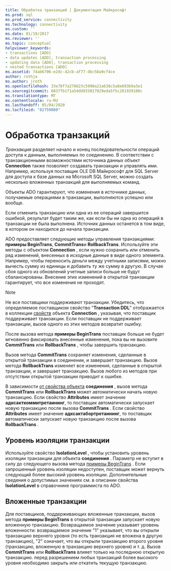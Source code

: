 ```yaml
---
title: Обработка транзакций | Документация Майкрософт
ms.prod: sql
ms.prod_service: connectivity
ms.technology: connectivity
ms.custom: ''
ms.date: 01/19/2017
ms.reviewer: ''
ms.topic: conceptual
helpviewer_keywords:
- transactions [ADO]
- data updates [ADO], transaction processing
- updating data [ADO], transaction processing
- nested transactions [ADO]
ms.assetid: 74ab6706-e2dc-42cb-af77-dbc58a9cf4ce
author: rothja
ms.author: jroth
ms.openlocfilehash: 33e78f7a278623c5990a22a638c5a8e693b9a3e1
ms.sourcegitcommit: 6037fb1f1a5ddd933017029eda5f5c281939100c
ms.translationtype: MT
ms.contentlocale: ru-RU
ms.lasthandoff: 05/04/2020
ms.locfileid: "82759080"
---
```

# <a name="transaction-processing"></a>Обработка транзакций
*Транзакция* разделяет начало и конец последовательности операций доступа к данным, выполняемых по соединению. В соответствии с транзакционными возможностями источника данных объект **Connection** также позволяет создавать транзакции и управлять ими. Например, используя поставщик OLE DB Майкрософт для SQL Server для доступа к базе данных на Microsoft SQL Server, можно создать несколько вложенных транзакций для выполняемых команд.  
  
 Объекты ADO гарантируют, что изменения в источнике данных, получаемые операциями в транзакции, выполняются успешно или вообще.  
  
 Если отменить транзакцию или одна из ее операций завершится ошибкой, результат будет таким же, как если бы ни одна из операций в транзакции не была выполнена. Источник данных останется в том виде, в котором он находился до начала транзакции.  
  
 ADO предоставляет следующие методы управления транзакциями: **примеры BeginTrans**, **CommitTrans**и **RollbackTrans**. Используйте эти методы с объектом **Connection** , если нужно сохранить или отменить ряд изменений, внесенных в исходные данные в виде одного элемента. Например, чтобы переносить деньги между учетными записями, можно вычесть сумму из единицы и добавить ту же сумму в другую. В случае сбоя одного из обновлений учетные записи больше не будут сбалансированы. Внесение этих изменений в открытой транзакции гарантирует, что все изменения не проходят.  
  
> [!NOTE]
>  Не все поставщики поддерживают транзакции. Убедитесь, что определяемое поставщиком свойство "**Transaction DDL**" отображается в коллекции [свойств](../../../ado/reference/ado-api/properties-collection-ado.md) объекта **Connection** , указывая, что поставщик поддерживает транзакции. Если поставщик не поддерживает транзакции, вызов одного из этих методов возвратит ошибку.  
  
 После вызова метода **примеры BeginTrans** поставщик больше не будет мгновенно фиксировать внесенные изменения, пока вы не вызовите **CommitTrans** или **RollbackTrans** , чтобы завершить транзакцию.  
  
 Вызов метода **CommitTrans** сохраняет изменения, сделанные в открытой транзакции в соединении, и завершает транзакцию. Вызов метода **RollbackTrans** изменяет все изменения, сделанные в открытой транзакции, и завершает транзакцию. Вызов любого из методов при отсутствии открытой транзакции приводит к ошибке.  
  
 В зависимости [от свойства объекта](../../../ado/reference/ado-api/attributes-property-ado.md) **соединения** , вызов метода **CommitTrans** или **RollbackTrans** может автоматически начать новую транзакцию. Если свойство **Attributes** имеет значение **адксакткоммитретаининг**, то поставщик автоматически запускает новую транзакцию после вызова **CommitTrans** . Если свойство **Attributes** имеет значение **адксактабортретаининг**, то поставщик автоматически запускает новую транзакцию после вызова **RollbackTrans** .  
  
## <a name="transaction-isolation-level"></a>Уровень изоляции транзакции  
 Используйте свойство **IsolationLevel** , чтобы установить уровень изоляции транзакции для объекта **соединения** . Параметр не вступит в силу до следующего вызова метода [примеры BeginTrans](../../../ado/reference/ado-api/begintrans-committrans-and-rollbacktrans-methods-ado.md) . Если запрошенный уровень изоляции недоступен, поставщик может вернуть следующий более высокий уровень изоляции. Дополнительные сведения о допустимых значениях см. в описании свойства **IsolationLevel** в справочнике программиста по ADO.  
  
## <a name="nested-transactions"></a>Вложенные транзакции  
 Для поставщиков, поддерживающих вложенные транзакции, вызов метода **примеры BeginTrans** в открытой транзакции запускает новую вложенную транзакцию. Возвращаемое значение указывает уровень вложенности: возвращаемое значение "1" указывает, что вы открыли транзакцию верхнего уровня (то есть транзакция не вложена в другую транзакцию), "2" означает, что вы открыли транзакцию второго уровня (транзакцию, вложенную в транзакцию верхнего уровня) и т. д. Вызов **CommitTrans** или **RollbackTrans** влияет только на последнюю открытую транзакцию. перед разрешением любых транзакций более высокого уровня необходимо закрыть или откатить текущую транзакцию.
